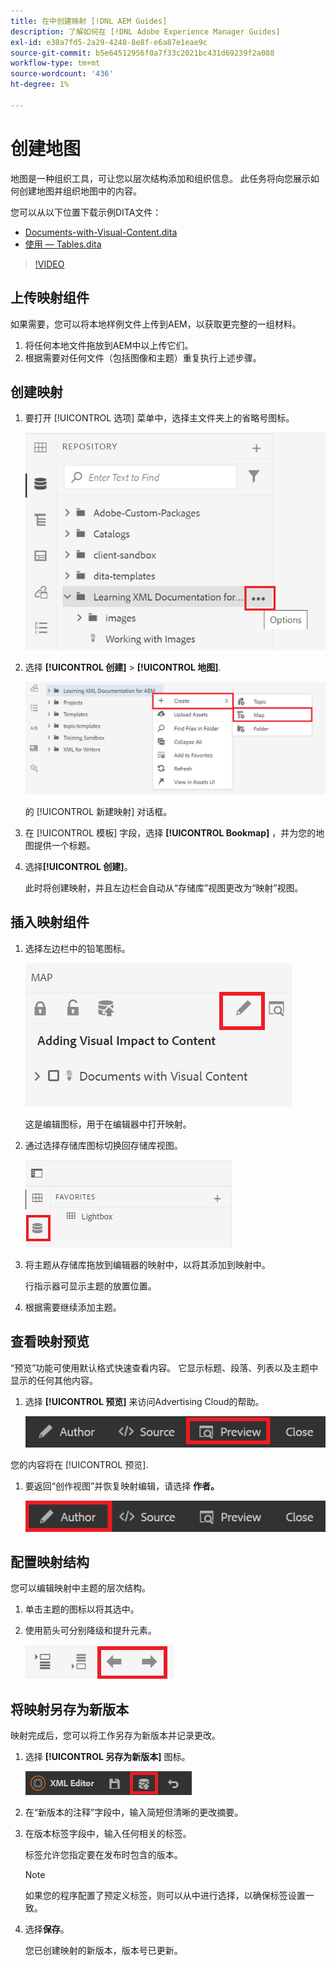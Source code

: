 ```yaml
---
title: 在中创建映射 [!DNL AEM Guides]
description: 了解如何在 [!DNL Adobe Experience Manager Guides]
exl-id: e38a7fd5-2a29-4248-8e8f-e6a87e1eae9c
source-git-commit: b5e64512956f0a7f33c2021bc431d69239f2a088
workflow-type: tm+mt
source-wordcount: '436'
ht-degree: 1%

---
```


# 创建地图

地图是一种组织工具，可让您以层次结构添加和组织信息。 此任务将向您展示如何创建地图并组织地图中的内容。

您可以从以下位置下载示例DITA文件：

* [Documents-with-Visual-Content.dita](assets/working-with-maps/Documents-with-Visual-Content.dita)
* [使用 — Tables.dita](assets/working-with-maps/Working-with-Tables.dita)

>[!VIDEO](https://video.tv.adobe.com/v/336725?quality=12&learn=on)

## 上传映射组件

如果需要，您可以将本地样例文件上传到AEM，以获取更完整的一组材料。

1. 将任何本地文件拖放到AEM中以上传它们。
1. 根据需要对任何文件（包括图像和主题）重复执行上述步骤。

## 创建映射

1. 要打开 [!UICONTROL 选项] 菜单中，选择主文件夹上的省略号图标。

   ![省略号图标](images/lesson-8/ellipses-9.png)

1. 选择 **[!UICONTROL 创建]** > **[!UICONTROL 地图]**.


   ![创建映射](images/lesson-8/create-map-with-markings.png)

   的 [!UICONTROL 新建映射] 对话框。

1. 在 [!UICONTROL 模板] 字段，选择 **[!UICONTROL Bookmap]** ，并为您的地图提供一个标题。
1. 选择&#x200B;**[!UICONTROL 创建]**。

   此时将创建映射，并且左边栏会自动从“存储库”视图更改为“映射”视图。

## 插入映射组件

1. 选择左边栏中的铅笔图标。

   ![“编辑”图标](images/lesson-8/pencil-icon.png)

   这是编辑图标，用于在编辑器中打开映射。

1. 通过选择存储库图标切换回存储库视图。

   ![“存储库”图标](images/common/repository-icon.png)

1. 将主题从存储库拖放到编辑器的映射中，以将其添加到映射中。

   行指示器可显示主题的放置位置。

1. 根据需要继续添加主题。

## 查看映射预览

“预览”功能可使用默认格式快速查看内容。 它显示标题、段落、列表以及主题中显示的任何其他内容。

1. 选择 **[!UICONTROL 预览]** 来访问Advertising Cloud的帮助。

   ![“预览”按钮](images/common/select-preview.png)

您的内容将在 [!UICONTROL 预览].

1. 要返回“创作视图”并恢复映射编辑，请选择 **作者。**

   ![“创作”按钮](images/lesson-5/author-map.png)

## 配置映射结构

您可以编辑映射中主题的层次结构。

1. 单击主题的图标以将其选中。
2. 使用箭头可分别降级和提升元素。

   ![“存储库”图标](images/lesson-8/left-right.png)

## 将映射另存为新版本

映射完成后，您可以将工作另存为新版本并记录更改。

1. 选择 **[!UICONTROL 另存为新版本]** 图标。

   ![“另存为新版本”图标](images/common/save-as-new-version.png)

1. 在“新版本的注释”字段中，输入简短但清晰的更改摘要。

1. 在版本标签字段中，输入任何相关的标签。

   标签允许您指定要在发布时包含的版本。

   >[!NOTE]
   > 
   > 如果您的程序配置了预定义标签，则可以从中进行选择，以确保标签设置一致。

1. 选择&#x200B;**保存**。

   您已创建映射的新版本，版本号已更新。
